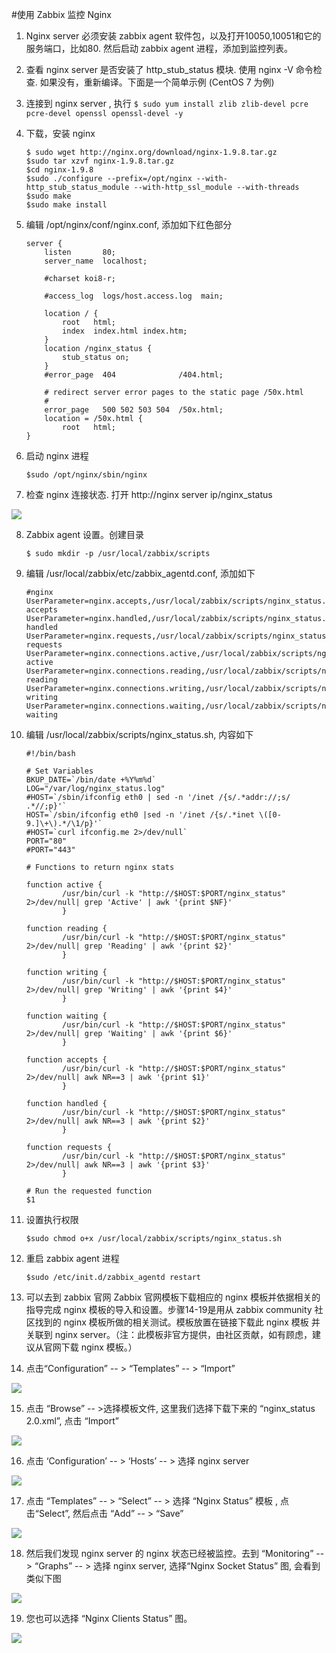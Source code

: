 <properties
	pageTitle="使用 Zabbix 监控 Nginx"
	description="本文介绍在 Azure Linux 虚拟机上使用 Zabbix 监控 Nginx"
	services="open-source"
	documentationCenter=""
	authors=""
	manager=""
	editor=""/>

<tags
	ms.service="open-source-website"
	ms.date=""
	wacn.date="06/14/2016"/>
 
#使用 Zabbix 监控 Nginx

1.	Nginx server 必须安装 zabbix agent 软件包，以及打开10050,10051和它的服务端口，比如80. 然后启动 zabbix agent 进程，添加到监控列表。

2.	查看 nginx server 是否安装了 http_stub_status 模块. 使用 nginx -V 命令检查. 如果没有，重新编译。下面是一个简单示例 (CentOS 7 为例)

3.	连接到 nginx server , 执行 `$ sudo yum install zlib zlib-devel pcre pcre-devel openssl openssl-devel -y`

4.	下载，安装 nginx

        $ sudo wget http://nginx.org/download/nginx-1.9.8.tar.gz
        $sudo tar xzvf nginx-1.9.8.tar.gz
        $cd nginx-1.9.8
        $sudo ./configure --prefix=/opt/nginx --with-http_stub_status_module --with-http_ssl_module --with-threads
        $sudo make
        $sudo make install
    
5.	编辑 /opt/nginx/conf/nginx.conf, 添加如下红色部分
    
        server {
            listen       80;
            server_name  localhost;
    
            #charset koi8-r;
    
            #access_log  logs/host.access.log  main;
    
            location / {
                root   html;
                index  index.html index.htm;
            }
            location /nginx_status {
                stub_status on;	
            }
            #error_page  404              /404.html;
    
            # redirect server error pages to the static page /50x.html
            #
            error_page   500 502 503 504  /50x.html;
            location = /50x.html {
                root   html;
        }
6.	启动 nginx 进程

        $sudo /opt/nginx/sbin/nginx
    
7.	检查 nginx 连接状态. 打开 http://nginx server ip/nginx_status

  ![](./media/open-source-azure-virtual-machines-linux-configure-zabbix-2/31.png)
 
8.	Zabbix agent 设置。创建目录

        $ sudo mkdir -p /usr/local/zabbix/scripts

9.	编辑 /usr/local/zabbix/etc/zabbix_agentd.conf, 添加如下 

        #nginx
        UserParameter=nginx.accepts,/usr/local/zabbix/scripts/nginx_status.sh accepts
        UserParameter=nginx.handled,/usr/local/zabbix/scripts/nginx_status.sh handled
        UserParameter=nginx.requests,/usr/local/zabbix/scripts/nginx_status.sh requests
        UserParameter=nginx.connections.active,/usr/local/zabbix/scripts/nginx_status.sh active
        UserParameter=nginx.connections.reading,/usr/local/zabbix/scripts/nginx_status.sh reading
        UserParameter=nginx.connections.writing,/usr/local/zabbix/scripts/nginx_status.sh writing
        UserParameter=nginx.connections.waiting,/usr/local/zabbix/scripts/nginx_status.sh waiting

10.	编辑 /usr/local/zabbix/scripts/nginx_status.sh, 内容如下

        #!/bin/bash
        
        # Set Variables
        BKUP_DATE=`/bin/date +%Y%m%d`
        LOG="/var/log/nginx_status.log"
        #HOST=`/sbin/ifconfig eth0 | sed -n '/inet /{s/.*addr://;s/ .*//;p}'`
        HOST=`/sbin/ifconfig eth0 |sed -n '/inet /{s/.*inet \([0-9.]\+\).*/\1/p}'`
        #HOST=`curl ifconfig.me 2>/dev/null`
        PORT="80"
        #PORT="443"
        
        # Functions to return nginx stats
        
        function active {
                /usr/bin/curl -k "http://$HOST:$PORT/nginx_status" 2>/dev/null| grep 'Active' | awk '{print $NF}' 
                } 
        
        function reading {
                /usr/bin/curl -k "http://$HOST:$PORT/nginx_status" 2>/dev/null| grep 'Reading' | awk '{print $2}' 
                } 
        
        function writing {
                /usr/bin/curl -k "http://$HOST:$PORT/nginx_status" 2>/dev/null| grep 'Writing' | awk '{print $4}' 
                } 
        
        function waiting {
                /usr/bin/curl -k "http://$HOST:$PORT/nginx_status" 2>/dev/null| grep 'Waiting' | awk '{print $6}' 
                } 
        
        function accepts {
                /usr/bin/curl -k "http://$HOST:$PORT/nginx_status" 2>/dev/null| awk NR==3 | awk '{print $1}'
                } 
        
        function handled {
                /usr/bin/curl -k "http://$HOST:$PORT/nginx_status" 2>/dev/null| awk NR==3 | awk '{print $2}'
                } 
        
        function requests {
                /usr/bin/curl -k "http://$HOST:$PORT/nginx_status" 2>/dev/null| awk NR==3 | awk '{print $3}'
                }
        
        # Run the requested function
        $1

11.	设置执行权限

        $sudo chmod o+x /usr/local/zabbix/scripts/nginx_status.sh

12.	重启 zabbix agent 进程

        $sudo /etc/init.d/zabbix_agentd restart
        
13.	可以去到 zabbix 官网 Zabbix 官网模板下载相应的 nginx 模板并依据相关的指导完成 nginx 模板的导入和设置。步骤14-19是用从 zabbix community 社区找到的 nginx 模板所做的相关测试。模板放置在链接下载此 nginx 模板 并关联到 nginx server。（注：此模板非官方提供，由社区贡献，如有顾虑，建议从官网下载 nginx 模板。）

14.	点击“Configuration” -- > “Templates” -- > “Import”
 
  ![](./media/open-source-azure-virtual-machines-linux-configure-zabbix-2/32.png)

15.	点击 “Browse” -- >选择模板文件, 这里我们选择下载下来的 “nginx_status 2.0.xml”, 点击 “Import”

  ![](./media/open-source-azure-virtual-machines-linux-configure-zabbix-2/33.png)
 
16.	点击 ‘Configuration’ -- > ‘Hosts’ -- > 选择 nginx server
 
  ![](./media/open-source-azure-virtual-machines-linux-configure-zabbix-2/34.png)

17.	点击 “Templates” -- > “Select” -- > 选择 “Nginx Status” 模板 , 点击“Select”, 然后点击 “Add” -- > “Save”

  ![](./media/open-source-azure-virtual-machines-linux-configure-zabbix-2/35.png)
 
18.	然后我们发现 nginx server 的 nginx 状态已经被监控。去到 “Monitoring” -- > “Graphs” -- > 选择 nginx server, 选择“Nginx Socket Status” 图, 会看到类似下图

  ![](./media/open-source-azure-virtual-machines-linux-configure-zabbix-2/36.png)
 
19.	您也可以选择 “Nginx Clients Status” 图。

  ![](./media/open-source-azure-virtual-machines-linux-configure-zabbix-2/37.png)
 


























